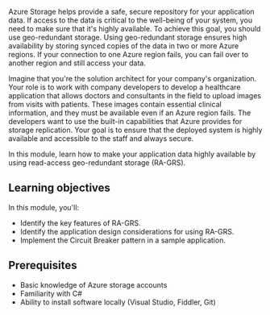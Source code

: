 Azure Storage helps provide a safe, secure repository for your application data. If access to the data is critical to the well-being of your system, you need to make sure that it's highly available. To achieve this goal, you should use geo-redundant storage. Using geo-redundant storage ensures high availability by storing synced copies of the data in two or more Azure regions. If your connection to one Azure region fails, you can fail over to another region and still access your data.

Imagine that you're the solution architect for your company's organization. Your role is to work with company developers to develop a healthcare application that allows doctors and consultants in the field to upload images from visits with patients. These images contain essential clinical information, and they must be available even if an Azure region fails. The developers want to use the built-in capabilities that Azure provides for storage replication. Your goal is to ensure that the deployed system is highly available and accessible to the staff and always secure.

In this module, learn how to make your application data highly available by using read-access geo-redundant storage (RA-GRS).

## Learning objectives

In this module, you'll:

- Identify the key features of RA-GRS.
- Identify the application design considerations for using RA-GRS.
- Implement the Circuit Breaker pattern in a sample application.

## Prerequisites

- Basic knowledge of Azure storage accounts
- Familiarity with C#
- Ability to install software locally (Visual Studio, Fiddler, Git)
